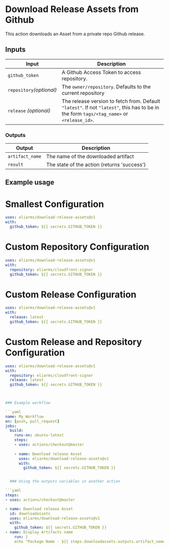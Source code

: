 # Download Release Assets from Github

This action downloads an Asset from a private repo Github release.

## Inputs

| Input                                             | Description                                        |
|------------------------------------------------------|-----------------------------------------------|
| `github_token`  | A Github Access Token to access repository. |
| `repository`_(optional)_ | The `owner/repository`. Defaults to the current repository |
| `release` _(optional)_  | The release version to fetch from. Default `"latest"`. If not `"latest"`, this has to be in the form `tags/<tag_name>` or `<release_id>`.   |

### Outputs

| Output                                             | Description                                        |
|------------------------------------------------------|-----------------------------------------------|
| `artifact_name`  | The name of the downloaded artifact |
| `result`  | The state of the action (returns 'success')|


## Example usage

# Smallest Configuration

```yaml
uses: eliarms/download-release-assets@v1
with:
  github_token: ${{ secrets.GITHUB_TOKEN }}
```

# Custom Repository Configuration

```yaml
uses: eliarms/download-release-assets@v1
with:
  repository: eliarms/cloudfront-signer
  github_token: ${{ secrets.GITHUB_TOKEN }}
```

# Custom Release Configuration

```yaml
uses: eliarms/download-release-assets@v1
with:
  release: latest
  github_token: ${{ secrets.GITHUB_TOKEN }}
```

# Custom Release and Repository Configuration

```yaml
uses: eliarms/download-release-assets@v1
with:
  repository: eliarms/cloudfront-signer
  release: latest
  github_token: ${{ secrets.GITHUB_TOKEN }}


  
### Example workflow

```yaml
name: My Workflow
on: [push, pull_request]
jobs:
  build:
    runs-on: ubuntu-latest
    steps:
    - uses: actions/checkout@master
    
    - name: Dwonload release Asset
      uses: eliarms/download-release-assets@v1
      with:
        github_token: ${{ secrets.GITHUB_TOKEN }}


  ### Using the outputs variables in another action

```yaml
steps:
- uses: actions/checkout@master

- name: Dwonload release Asset
  id: downloadassets
  uses: eliarms/download-release-assets@v1
  with:
    github_token: ${{ secrets.GITHUB_TOKEN }}
- name: Display Artifacts name
    run: |
    echo "Package Name - ${{ steps.downloadassets.outputs.artifact_name }}"      